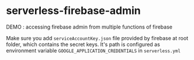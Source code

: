 # serverless-firebase-admin

DEMO : accessing firebase admin from multiple functions of firebase

Make sure you add `serviceAccountKey.json` file provided by firebase at root folder, which contains the secret keys. It's path is configured as environment variable `GOOGLE_APPLICATION_CREDENTIALS` in `serverless.yml`
